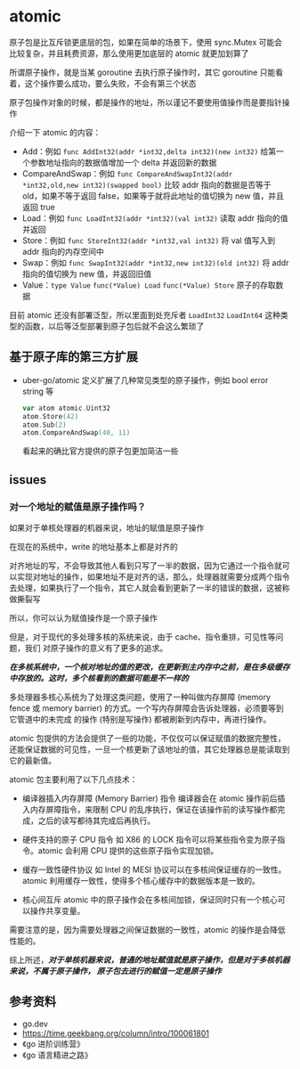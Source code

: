 <!--
 * @Author: shgopher shgopher@gmail.com
 * @Date: 2023-05-14 23:08:19
 * @LastEditors: shgopher shgopher@gmail.com
 * @LastEditTime: 2024-01-05 22:33:23
 * @FilePath: /GOFamily/并发/atomic/README.md
 * @Description: 
 * 
 * Copyright (c) 2024 by shgopher, All Rights Reserved. 
-->
# atomic
原子包是比互斥锁更底层的包，如果在简单的场景下，使用 sync.Mutex 可能会比较复杂，并且耗费资源，那么使用更加底层的 atomic 就更加划算了

所谓原子操作，就是当某 goroutine 去执行原子操作时，其它 goroutine 只能看着，这个操作要么成功，要么失败，不会有第三个状态

原子包操作对象的时候，都是操作的地址，所以谨记不要使用值操作而是要指针操作

介绍一下 atomic 的内容：
- Add：例如 `func AddInt32(addr *int32,delta int32)(new int32)` 给第一个参数地址指向的数据值增加一个 delta 并返回新的数据
- CompareAndSwap：例如 `func CompareAndSwapInt32(addr *int32,old,new int32)(swapped bool)` 比较 addr 指向的数据是否等于 old，如果不等于返回 false，如果等于就将此地址的值切换为 new 值，并且返回 true
- Load：例如 `func LoadInt32(addr *int32)(val int32)` 读取 addr 指向的值并返回
- Store：例如 `func StoreInt32(addr *int32,val int32)` 将 val 值写入到 addr 指向的内存空间中
- Swap：例如 `func SwapInt32(addr *int32,new int32)(old int32)` 将 addr 指向的值切换为 new 值，并返回旧值
- Value：`type Value` `func(*Value) Load` `func(*Value) Store` 原子的存取数据


目前 atomic 还没有部署泛型，所以里面到处充斥者 `LoadInt32` `LoadInt64` 这种类型的函数，以后等泛型部署到原子包后就不会这么繁琐了

## 基于原子库的第三方扩展
- uber-go/atomic 定义扩展了几种常见类型的原子操作，例如 bool error string 等

  ```go
  var atom atomic.Uint32
  atom.Store(42)
  atom.Sub(2)
  atom.CompareAndSwap(40, 11)
  ```
  看起来的确比官方提供的原子包更加简洁一些

## issues
### 对一个地址的赋值是原子操作吗？
如果对于单核处理器的机器来说，地址的赋值是原子操作

在现在的系统中，write 的地址基本上都是对齐的

对齐地址的写，不会导致其他人看到只写了一半的数据，因为它通过一个指令就可以实现对地址的操作，如果地址不是对齐的话，那么，处理器就需要分成两个指令去处理，如果执行了一个指令，其它人就会看到更新了一半的错误的数据，这被称做撕裂写

所以，你可以认为赋值操作是一个原子操作

但是，对于现代的多处理多核的系统来说，由于 cache、指令重排，可见性等问题，我们
对原子操作的意义有了更多的追求。

***在多核系统中，一个核对地址的值的更改，在更新到主内存中之前，是在多级缓存中存放的。这时，多个核看到的数据可能是不一样的***

多处理器多核心系统为了处理这类问题，使用了一种叫做内存屏障 (memory fence 或
memory barrier) 的方式。一个写内存屏障会告诉处理器，必须要等到它管道中的未完成
的操作 (特别是写操作) 都被刷新到内存中，再进行操作。

atomic 包提供的方法会提供了一些的功能，不仅仅可以保证赋值的数据完整性，还能保证数据的可见性，一旦一个核更新了该地址的值，其它处理器总是能读取到它的最新值。

atomic 包主要利用了以下几点技术：

- 编译器插入内存屏障 (Memory Barrier) 指令
编译器会在 atomic 操作前后插入内存屏障指令，来限制 CPU 的乱序执行，保证在该操作前的读写操作都完成，之后的读写都待其完成后再执行。

- 硬件支持的原子 CPU 指令
如 X86 的 LOCK 指令可以将某些指令变为原子指令。atomic 会利用 CPU 提供的这些原子指令实现加锁。

- 缓存一致性硬件协议
如 Intel 的 MESI 协议可以在多核间保证缓存的一致性。atomic 利用缓存一致性，使得多个核心缓存中的数据版本是一致的。

- 核心间互斥
atomic 中的原子操作会在多核间加锁，保证同时只有一个核心可以操作共享变量。

需要注意的是，因为需要处理器之间保证数据的一致性，atomic 的操作是会降低性能的。

综上所述，***对于单核机器来说，普通的地址赋值就是原子操作，但是对于多核机器来说，不属于原子操作， 原子包去进行的赋值一定是原子操作***
## 参考资料
- go.dev
- https://time.geekbang.org/column/intro/100061801
- 《go 进阶训练营》
- 《go 语言精进之路》